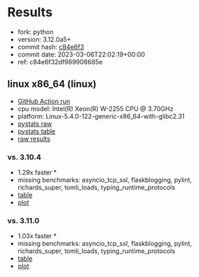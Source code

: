 # Results

- fork: python
- version: 3.12.0a5+
- commit hash: [c84e6f3](https://github.com/python/cpython/commit/c84e6f3)
- commit date: 2023-03-06T22:02:19+00:00
- ref: c84e6f32df989908685e

## linux x86_64 (linux)

- [GitHub Action run](https://github.com/faster-cpython/benchmarking/actions/runs/4382057477)
- cpu model: Intel(R) Xeon(R) W-2255 CPU @ 3.70GHz
- platform: Linux-5.4.0-122-generic-x86_64-with-glibc2.31
- [pystats raw](bm-20230306-linux-x86_64-python-c84e6f32df989908685e-3.12.0a5%2B-c84e6f3-pystats.json)
- [pystats table](bm-20230306-linux-x86_64-python-c84e6f32df989908685e-3.12.0a5%2B-c84e6f3-pystats.md)
- [raw results](bm-20230306-linux-x86_64-python-c84e6f32df989908685e-3.12.0a5%2B-c84e6f3.json)

### vs. 3.10.4

- 1.29x faster \*
- missing benchmarks: asyncio_tcp_ssl, flaskblogging, pylint, richards_super, tomli_loads, typing_runtime_protocols
- [table](bm-20230306-linux-x86_64-python-c84e6f32df989908685e-3.12.0a5%2B-c84e6f3-vs-3.10.4.md)
- [plot](bm-20230306-linux-x86_64-python-c84e6f32df989908685e-3.12.0a5%2B-c84e6f3-vs-3.10.4.png)

### vs. 3.11.0

- 1.03x faster \*
- missing benchmarks: asyncio_tcp_ssl, flaskblogging, pylint, richards_super, tomli_loads, typing_runtime_protocols
- [table](bm-20230306-linux-x86_64-python-c84e6f32df989908685e-3.12.0a5%2B-c84e6f3-vs-3.11.0.md)
- [plot](bm-20230306-linux-x86_64-python-c84e6f32df989908685e-3.12.0a5%2B-c84e6f3-vs-3.11.0.png)

